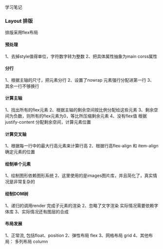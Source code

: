 学习笔记
### Layout 排版
排版采用flex布局

#### 预处理
1、去掉style值得单位，字符数字转为整数
2、把具体属性抽象为main corss属性

#### 分行
1、根据主轴的尺寸，把元素分行
2、设置了nowrap 元素强行分配进第一行
3、其余一行不够换行

#### 计算主轴
1、找出所有的flex元素
2、根据主轴的剩余空间按比例分配给这些元素
3、剩余空间为负数，则所有的flex元素为0，等比所压缩剩余元素
4、没有flex值 根据justify-content 分配剩余空间，计算元素位置

#### 计算交叉轴
1、根据每一行中的最大行高元素来计算行高
2、根据行高flex-align 和 item-align 确定元素的位置

#### 绘制单个元素
1、绘制图形依赖图形系统 
2、这里使用的是images图片库，并且简化了，真实情况是非常复杂的

#### 绘制DOM树
1、递归的调用render 完成子元素的渲染
2、忽略了文字渲染 实际情况需要依赖字体库
3、实际情况还有图层的合成

#### 布局发展
1、正常流, 包括float、position
2、弹性布局 flex
3、网格布局 grid 
4、其他布局： 多列布局 column
